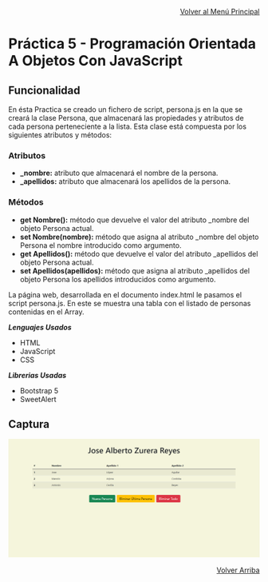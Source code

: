 <p align="right"><a href="https://github.com/JoseAlbertoZurera/DesarrolloWebEntornoCliente">Volver al Menú Principal</a></p>

# Práctica 5 - Programación Orientada A Objetos Con JavaScript

## Funcionalidad

En ésta Practica se creado un fichero de script, persona.js en la que se creará la clase Persona, que almacenará las propiedades y atributos de cada persona perteneciente a la lista. Esta clase está compuesta por los siguientes atributos y métodos:

### Atributos

* **_nombre:** atributo que almacenará el nombre de la persona.
* **_apellidos:** atributo que almacenará los apellidos de la persona.

### Métodos

* **get Nombre():** método que devuelve el valor del atributo _nombre del objeto Persona actual.
* **set Nombre(nombre):** método que asigna al atributo _nombre del objeto Persona el nombre introducido como argumento.
* **get Apellidos():** método que devuelve el valor del atributo _apellidos del objeto Persona actual.
* **set Apellidos(apellidos):** método que asigna al atributo _apellidos del objeto Persona los apellidos introducidos como argumento.

La página web, desarrollada en el documento index.html le pasamos el script persona.js. En este se muestra una tabla con el listado de personas contenidas en el Array.

***Lenguajes Usados***

* HTML
* JavaScript
* CSS

***Librerias Usadas***

* Bootstrap 5
* SweetAlert

## Captura

![sgml1.png](captura.png)

<p align="right"><a href="#top">Volver Arriba</a></p>
